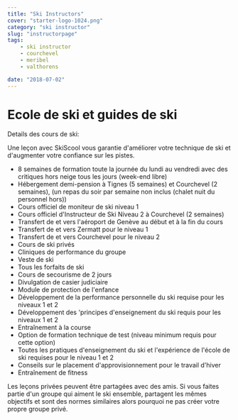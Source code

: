 ```yaml
---
title: "Ski Instructors"
cover: "starter-logo-1024.png"
category: "ski instructor"
slug: "instructorpage"
tags:
    - ski instructor
    - courchevel
    - meribel
    - valthorens

date: "2018-07-02"
---
```


# Ecole de ski et guides de ski
  
  Details des cours de ski:
  
  Une leçon avec SkiScool vous garantie d'améliorer votre technique de ski et d'augmenter votre confiance sur les pistes.
  
  * 8 semaines de formation toute la journée du lundi au vendredi avec des critiques hors neige tous les jours (week-end libre)
  * Hébergement demi-pension à Tignes (5 semaines) et Courchevel (2 semaines), (un repas du soir par semaine non inclus (chalet nuit du personnel hors))
  * Cours officiel de moniteur de ski niveau 1
  * Cours officiel d'Instructeur de Ski Niveau 2 à Courchevel (2 semaines)
  * Transfert de et vers l'aéroport de Genève au début et à la fin du cours
  * Transfert de et vers Zermatt pour le niveau 1
  * Transfert de et vers Courchevel pour le niveau 2
  * Cours de ski privés
  * Cliniques de performance du groupe
  * Veste de ski
  * Tous les forfaits de ski 
  * Cours de secourisme de 2 jours
  * Divulgation de casier judiciaire
  * Module de protection de l'enfance
  * Développement de la performance personnelle du ski requise pour les niveaux 1 et 2
  * Développement des 'principes d'enseignement du ski requis pour les niveaux 1 et 2
  * Entraînement à la course
  * Option de formation technique de test (niveau minimum requis pour cette option)
  * Toutes les pratiques d'enseignement du ski et l'expérience de l'école de ski requises pour le niveau 1 et 2
  * Conseils sur le placement d'approvisionnement pour le travail d'hiver
  * Entraînement de fitness
  
  Les leçons privées peuvent être partagées avec des amis.
 Si vous faites partie d'un groupe qui aiment le ski ensemble, partagent les mêmes objectifs et sont des normes similaires alors pourquoi ne pas créer votre propre groupe privé.